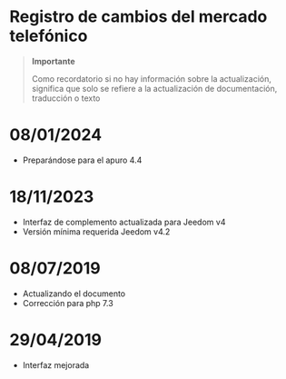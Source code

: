 # Registro de cambios del mercado telefónico

>**Importante**
>
>Como recordatorio si no hay información sobre la actualización, significa que solo se refiere a la actualización de documentación, traducción o texto

# 08/01/2024

- Preparándose para el apuro 4.4

# 18/11/2023

- Interfaz de complemento actualizada para Jeedom v4
- Versión mínima requerida Jeedom v4.2

# 08/07/2019

- Actualizando el documento
- Corrección para php 7.3

# 29/04/2019

- Interfaz mejorada
